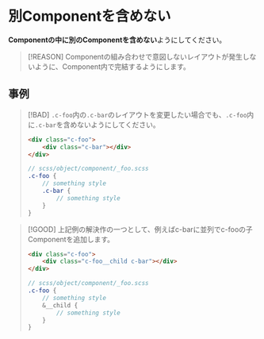 # 別Componentを含めない

**Componentの中に別のComponentを含めない**ようにしてください。

> [!REASON]
> Componentの組み合わせで意図しないレイアウトが発生しないように、Component内で完結するようにします。

## 事例

> [!BAD]
> `.c-foo`内の`.c-bar`のレイアウトを変更したい場合でも、`.c-foo`内に`.c-bar`を含めないようにしてください。
> 
> ```html
> <div class="c-foo">
>     <div class="c-bar"></div>
> </div>
> ```
> 
> ```scss
> // scss/object/component/_foo.scss
> .c-foo {
>     // something style
>     .c-bar {
>         // something style
>     }
> }
> ```

> [!GOOD]
> 上記例の解決作の一つとして、例えばc-barに並列でc-fooの子Componentを追加します。 
>
> ```html
> <div class="c-foo">
>     <div class="c-foo__child c-bar"></div>
> </div>
> ```
> 
> ```scss
> // scss/object/component/_foo.scss
> .c-foo {
>     // something style
>     &__child {
>         // something style
>     }
> }
> ```